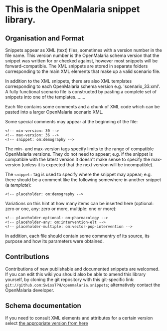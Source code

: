 This is the OpenMalaria snippet library.
========================================

## Organisation and Format

Snippets appear as XML (text) files, sometimes with a version number in the file name. This version number is the OpenMalaria schema version
that the snippet was written for or checked against, however most snippets will be forward-compatible.   The XML snippets are stored in
separate folders corresponding to the main XML elements that make up a valid scenario file.

In addition to the XML snippets, there are also XML templates corresponding to each OpenMalaria schema version e.g.
'scenario_33.xml'.  A fully functional scenario file is constructed by pasting a complete set of snippets into one of the templates........

Each file contains some comments and a chunk of XML code which can be pasted into a larger OpenMalaria scenario XML.

Some special comments may appear at the beginning of the file:

    <!-- min-version: 30 -->
    <!-- max-version: 36 -->
    <!-- snippet: om:demography -->

The min- and max-version tags specify limits to the range of compatible OpenMalaria versions. They do not need to appear; e.g. if the snippet is
compatible with the latest version it doesn't make sense to specify the max-version (unless it is expected that the next version will be incompatible).

The `snippet:` tag is used to specify where the snippet may appear; e.g. there should be a comment like the following somewhere in another snippet (a
*template*):

    <!-- placeholder: om:demography -->

Variations on this hint at how many items can be inserted here (optional: zero or one, any: zero or more, multiple: one or more):

    <!-- placeholder-optional: om:pharmacology -->
    <!-- placeholder-any: om:intervention-elt -->
    <!-- placeholder-multiple: om:vector-pop-intervention -->

In addition, each file should contain some commentry of its source, its purpose and how its parameters were obtained.

## Contributions ##

Contributions of new publishable and documented snippets are welcomed. If you can edit this wiki you should also be able to amend this library yourself, by cloning the git repository with this git-specific link: `git://github.com:SwissTPH/openmalaria.snippets`; alternatively contact the OpenMalaria developer.

## Schema documentation ##

If you need to consult XML elements and attributes for a certain version select
[the appropriate version from here](https://github.com/SwissTPH/openmalaria/wiki/schema-index)
